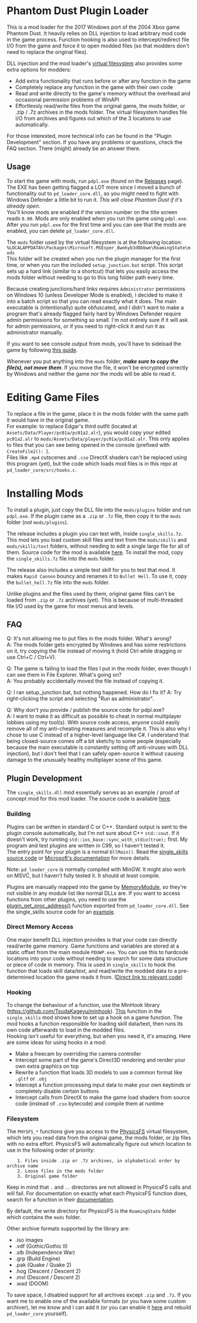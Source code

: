 # Phantom Dust Plugin Loader
This is a mod loader for the 2017 Windows port of the 2004 Xbox game Phantom Dust. It heavily relies on DLL
injection to load arbitrary mod code in the game process. Function hooking is also used to intercept/redirect file I/O
from the game and force it to open modded files (so that modders don't need to replace the original files).

DLL injection and the mod loader's [virtual filesystem](https://github.com/icculus/physfs) also provides some extra
options for modders:
- Add extra functionality that runs before or after any function in the game
- Completely replace any function in the game with their own code
- Read and write directly to the game's memory without the overhead and occasional permission problems of WinAPI
- Effortlessly read/write files from the original game, the mods folder, or .zip / .7z archives in the mods folder.
  The virtual filesystem handles file I/O from archives and figures out which of the 3 locations to use automatically.

For those interested, more technical info can be found in the "Plugin Development" section. If you have any problems
or questions, check the FAQ section. There (might) already be an answer there.

## Usage
To start the game with mods, run `pdpl.exe` (found on the [Releases](https://github.com/Torphedo/pd_loader_core/releases) page).
The EXE has been getting flagged a LOT more since I moved a bunch of functionality out to `pd_loader_core.dll`, so you
might need to fight with Windows Defender a little bit to run it. *This will close Phantom Dust if it's already open*.  
You'll know mods are enabled if the version number on the title screen reads `0.00`. Mods are only enabled when
you run the game using `pdpl.exe`. After you run `pdpl.exe` for the first time and you can see that the mods are enabled,
you can delete `pd_loader_core.dll`.

The `mods` folder used by the virtual filesystem is at the following location:   
`%LOCALAPPDATA%\Packages\Microsoft.MSEsper_8wekyb3d8bbwe\RoamingState\mods`   
This folder will be created when you run the plugin manager for the first time, or when you run the included
`setup_junction.bat` script. This script sets up a hard link (similar to a shortcut) that lets you easily access the
mods folder without needing to go to this long folder path every time.

Because creating junctions/hard links requires `Administrator` permissions on Windows 10 (unless Developer Mode is
enabled), I decided to make it into a batch script so that you can read exactly what it does.
The main executable is (intentionally) quite obfuscated, and I didn't want to make a program that's already flagged 
fairly hard by Windows Defender require admin permissions for something so small. I'm not entirely sure if it will ask
for admin permissions, or if you need to right-click it and run it as administrator manually.

If you want to see console output from mods, you'll have to sideload the game by following [this guide](https://phantomdust.miraheze.org/wiki/Help:Dumping_the_game_files).   

Whenever you put anything into the `mods` folder, ***make sure to copy the file(s), not move them***. If you move the
file, it won't be encrypted correctly by Windows and neither the game nor the mods will be able to read it.

# Editing Game Files
To replace a file in the game, place it in the mods folder with the same path it would have in the original game.   
For example: to replace Edgar's third outfit (located at `Assets/Data/Player/pc01a/pc01a2.alr`), you would copy your
edited `pc01a2.alr` to `mods/Assets/Data/player/pc01a/pc01a2.alr`. This only applies to files that you can see being
opened in the console (prefixed with `CreateFile2(): `).   
Files like `.mp4` cutscenes and `.cso` DirectX shaders can't be replaced using this program (yet), but the code which
loads mod files is in this repo at `pd_loader_core/src/hooks.c`.

# Installing Mods
To install a plugin, just copy the DLL file into the `mods/plugins` folder and run `pdpl.exe`. If the plugin came as a
`.zip` or `.7z` file, then copy it to the `mods` folder (*not* `mods/plugins`).

The release includes a plugin you can test with, inside `single_skills.7z`. This mod lets you load custom skill files
and text from the `mods/skills` and `mods/skills/text` folders, without needing to edit a single large file for all of
them. Source code for the mod is available [here](https://github.com/Torphedo/single_skills). To install the mod, copy
the `single_skills.7z` file into the `mods` folder.

The release also includes a simple test skill for you to test that mod. It makes `Rapid Cannon` bouncy and renames it
to `Bullet Hell`. To use it, copy the `bullet_hell.7z` file into the `mods` folder.

Unlike plugins and the files used by them, original game files can't be loaded from `.zip` or `.7z` archives (yet).
This is because of multi-threaded file I/O used by the game for most menus and levels.

## FAQ
Q: It's not allowing me to put files in the mods folder. What's wrong?  
A: The mods folder gets encrypted by Windows and has some restrictions on it, try copying the file instead of moving it
(hold Ctrl while dragging or use Ctrl+C / Ctrl+V).

Q: The game is failing to load the files I put in the mods folder, even though I can see them in File Explorer. What's 
going on?  
A: You probably accidentally moved the file instead of copying it.

Q: I ran setup_junction.bat, but nothing happened. How do I fix it?
A: Try right-clicking the script and selecting "Run as administrator".

Q: Why don't you provide / publish the source code for pdpl.exe?  
A: I want to make it as difficult as possible to cheat in normal multiplayer lobbies using my tool(s). With source code
access, anyone could easily remove all of my anti-cheating measures and recompile it. This is also why I chose to use C
instead of a higher-level language like C#. I understand that being closed-source comes off a bit sketchy to some people
(especially because the main executable is constantly setting off anti-viruses with DLL injection), but I don't feel
that I can safely open-source it without causing damage to the unusually healthy multiplayer scene of this game.

## Plugin Development

The `single_skills.dll` mod essentially serves as an example / proof of concept mod for this mod loader. The source
code is available [here](https://github.com/Torphedo/single_skills).

### Building
Plugins can be written in standard C or C++. Standard output is sent to the plugin console automatically, but I'm not
sure about C++ `std::cout`. If it doesn't work, try running `std::ios_base::sync_with_stdio(true);` first. My program
and test plugins are written in C99, so I haven't tested it.  
The entry point for your plugin is a normal `DllMain()`. Read the [single_skills source code](https://github.com/Torphedo/single_skills/blob/master/single_skills/src/dll_main.c#L203-L211)
or [Microsoft's documentation](https://learn.microsoft.com/en-us/windows/win32/dlls/dllmain) for more details.

Note: `pd_loader_core` is normally compiled with MinGW. It might also work on MSVC, but I haven't fully tested it.
It should *at least* compile.

Plugins are manually mapped into the game by [MemoryModule](https://github.com/Torphedo/MemoryModule), so they're not
visible in any module list like normal DLLs are. If you want to access functions from other plugins, you need to use
the [plugin_get_proc_address()](https://github.com/Torphedo/pd_loader_core/blob/main/pd_loader_core/src/plugins.c#L45-L52)
function exported from `pd_loader_core.dll`. See the single_skills source code for an [example](https://github.com/Torphedo/single_skills/blob/master/single_skills/src/imports.h#L17-L29).

### Direct Memory Access
One major benefit DLL injection provides is that your code can directly read/write game memory. Game functions and
variables are stored at a static offset from the main module `PDUWP.exe`. You can use this to hardcode locations into
your code without needing to search for some data structure or piece of code in memory. This is used in `single_skills`
to hook the function that loads skill data/text, and read/write the modded data to a pre-determined location the game
reads it from. ([Direct link to relevant code](https://github.com/Torphedo/single_skills/blob/master/single_skills/src/dll_main.c#L176-L179))

### Hooking
To change the behaviour of a function, use the MinHook library (https://github.com/TsudaKageyu/minhook).
[This](https://github.com/Torphedo/single_skills/blob/master/single_skills/src/dll_main.c#L181-L189) function in the
`single_skills` mod shows how to set up a hook on a game function. The mod hooks a function responsible for loading
skill data/text, then runs its own code afterwards to load in the modded files.  
Hooking isn't useful for everything, but when you need it, it's amazing. Here are some ideas for using hooks in a mod:
- Make a freecam by overriding the camera controller
- Intercept some part of the game's Direct3D rendering and render your own extra graphics on top
- Rewrite a function that loads 3D models to use a common format like `.gltf` or `.obj`
- Intercept a function processing input data to make your own keybinds or completely disable certain buttons
- Intercept calls from DirectX to make the game load shaders from source code (instead of `.cso` bytecode) and compile them at runtime

### Filesystem
The `PHYSFS_*` functions give you access to the [PhysicsFS](https://github.com/icculus/physfs) virtual filesystem,
which lets you read data from the original game, the mods folder, or zip files with no extra effort. PhysicsFS will
automatically figure out which location to use in the following order of priority:
```
    1. Files inside .zip or .7z archives, in alphabetical order by archive name
    2. Loose files in the mods folder
    3. Original game folder
```
Keep in mind that `.` and `..` directories are not allowed in PhysicsFS calls and will fail. For documentation on
exactly what each PhysicsFS function does, search for a function in their
[documentation](http://www.icculus.org/physfs/docs/html/physfs_8h.html).

By default, the write directory for PhysicsFS is the `RoamingState` folder which contains the `mods` folder.

Other archive formats supported by the library are:
- .iso images
- .vdf (Gothic/Gothic II)
- .slb (Independence War)
- .grp (Build Engine)
- .pak (Quake / Quake 2)
- .hog (Descent / Descent 2)
- .mvl (Descent / Descent 2)
- .wad (DOOM)

To save space, I disabled support for all archives except `.zip` and `.7z`. If you want me to enable one of the
available formats (or you have some custom archiver), let me know and I can add it (or you can enable it [here](https://github.com/Torphedo/pd_loader_core/blob/main/CMakeLists.txt#L19-L27)
and rebuild `pd_loader_core` yourself).
